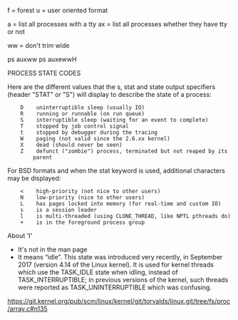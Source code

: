 
f = forest
u = user oriented format

a = list all processes with a tty
ax = list all processes whether they have tty or not

ww = don't trim wide

ps auxww
ps auxewwH


PROCESS STATE CODES

Here are the different values that the s, stat and state output specifiers
(header "STAT" or "S") will display to describe the state of a process:

        D    uninterruptible sleep (usually IO)
        R    running or runnable (on run queue)
        S    interruptible sleep (waiting for an event to complete)
        T    stopped by job control signal
        t    stopped by debugger during the tracing
        W    paging (not valid since the 2.6.xx kernel)
        X    dead (should never be seen)
        Z    defunct ("zombie") process, terminated but not reaped by its
            parent

For BSD formats and when the stat keyword is used, additional characters may
be displayed:

        <    high-priority (not nice to other users)
        N    low-priority (nice to other users)
        L    has pages locked into memory (for real-time and custom IO)
        s    is a session leader
        l    is multi-threaded (using CLONE_THREAD, like NPTL pthreads do)
        +    is in the foreground process group

About 'I'
* It's not in the man page
* It means “idle”. This state was introduced very recently, in September 2017 (version 4.14 of the Linux kernel). It is used for kernel threads which use the TASK_IDLE state when idling, instead of TASK_INTERRUPTIBLE; in previous versions of the kernel, such threads were reported as TASK_UNINTERRUPTIBLE which was confusing.

https://git.kernel.org/pub/scm/linux/kernel/git/torvalds/linux.git/tree/fs/proc/array.c#n135
